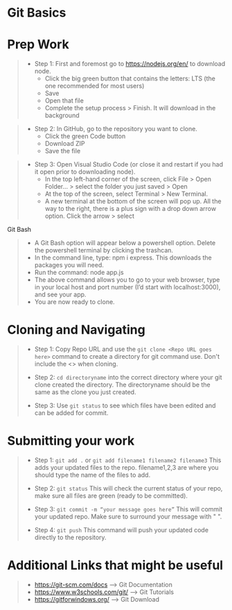 # Git Basics

# Prep Work
>* Step 1: First and foremost go to https://nodejs.org/en/  to download node.
>   * Click the big green button that contains the letters: LTS (the one recommended for most users)
>   * Save
>   * Open that file
>   * Complete the setup process > Finish. It will download in the background

>* Step 2: In GitHub, go to the repository you want to clone.  
>   * Click the green Code button
>   * Download ZIP
>   * Save the file

>* Step 3: Open Visual Studio Code (or close it and restart if you had it open prior to downloading node). 
>   * In the top left-hand corner of the screen, click File > Open Folder… > select the folder you just saved > Open
>   * At the top of the screen, select Terminal > New Terminal. 
>   * A new terminal at the bottom of the screen will pop up. All the way to the right, there is a plus sign with a drop down arrow option. Click the arrow > select 

Git Bash
>   * A Git Bash option will appear below a powershell option. Delete the powershell terminal by clicking the trashcan. 
>   * In the command line, type: npm i express. This downloads the packages you will need. 
>   * Run the command: node app.js
>   * The above command allows you to go to your web browser, type in your local host and port number (I’d start with localhost:3000), and see your app. 
>   * You are now ready to clone.





# Cloning and Navigating 

>* Step 1: Copy Repo URL and use the `git clone <Repo URL goes here>` command to create a directory for git command use. Don't include the <> when cloning.
>
>* Step 2: `cd directoryname` into the correct directory where your git clone created the directory. The directoryname should be the same as the clone you just created.
>
>* Step 3: Use `git status` to see which files have been edited and can be added for commit.





# Submitting your work
>* Step 1: `git add .` or `git add filename1 filename2 filename3` This adds your updated files to the repo. filename1,2,3 are where you should type the name of the files to add.
>
>* Step 2: `git status` This will check the current status of your repo, make sure all files are green (ready to be committed).
>
>* Step 3: `git commit -m “your message goes here”` This will commit your updated repo. Make sure to surround your message with " ".
>
>* Step 4: `git push` This command will push your updated code directly to the repository.




# Additional Links that might be useful
>* https://git-scm.com/docs --> Git Documentation
>* https://www.w3schools.com/git/ --> Git Tutorials
>* https://gitforwindows.org/ --> Git Download
